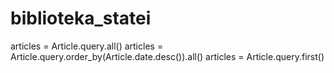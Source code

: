 # biblioteka_statei

articles = Article.query.all()
articles = Article.query.order_by(Article.date.desc()).all()
articles = Article.query.first()
 
